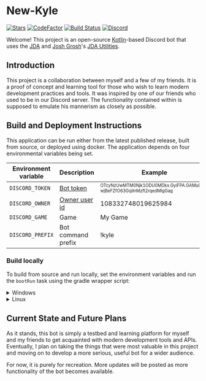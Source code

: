 # New-Kyle
[![Stars](https://img.shields.io/github/stars/kjm015/New-Kyle.svg)](https://github.com/kjm015/New-Kyle/stargazers)
[![CodeFactor](https://www.codefactor.io/repository/github/kjm015/New-Kyle/badge)](https://www.codefactor.io/repository/github/kjm015/New-Kyle) [![Build Status](https://app.travis-ci.com/kjm015/New-Kyle.svg?branch=master)](https://app.travis-ci.com/kjm015/New-Kyle)
[![Discord](https://discordapp.com/api/guilds/242747048707751936/widget.png)](https://discord.gg/mPnEpjb)<br>

Welcome! This project is an open-source [Kotlin](https://github.com/JetBrains/kotlin)-based Discord bot that uses the [JDA](https://github.com/DV8FromTheWorld/JDA) and [Josh Grosh](https://github.com/jagrosh)'s [JDA Utilities](https://github.com/JDA-Applications/JDA-Utilities).

## Introduction
This project is a collaboration between myself and a few of my friends. It is a proof of concept and learning tool for those who wish to learn modern development practices and tools. It was inspired by one of our friends who used to be in our Discord server. The functionality contained within is supposed to emulate his mannerism as closely as possible.

## Build and Deployment Instructions
This application can be run either from the latest published release, built from source, or deployed using docker. The application depends on four environmental variables being set.

| Environment variable | Description        | Example                                                                         |
|----------------------|--------------------|---------------------------------------------------------------------------------|
| `DISCORD_TOKEN`      | [Bot token](https://github.com/reactiflux/discord-irc/wiki/Creating-a-discord-bot-&-getting-a-token#fetching-your-bots-token)          | <sub><sup>OTcyNzUwMTM0Njk1ODU0MDkx.GyiFPA.GAMu0kz-wjBeFZfO63GqiInMzft2rqedMlgGag</sup></sub> |
| `DISCORD_OWNER`      | [Owner user id](https://www.howtogeek.com/714348/how-to-enable-or-disable-developer-mode-on-discord/)      | 108332748019625984                                                              |
| `DISCORD_GAME`       | Game               | My Game                                                                         |
| `DISCORD_PREFIX`     | Bot command prefix | !kyle                                                                           |

### Build locally
To build from source and run locally, set the environment variables and run the `bootRun` task using the gradle wrapper script:

<details>
  <summary>Windows</summary>
  
  ```bat
    set DISCORD_TOKEN=your-bot-token-here
    set DISCORD_OWNER=your-discord-id-here
    set DISCORD_GAME=My Game
    set DISCORD_PREFIX=!kyle 
    .\gradlew.bat bootRun
  ```
</details>

<details>
  <summary>Linux</summary>
  
  ```sh
    export DISCORD_TOKEN=your-bot-token-here
    export DISCORD_OWNER=your-discord-id-here
    export DISCORD_GAME=My Game
    export DISCORD_PREFIX='!kyle '
    ./gradlew bootRun
  ```

</details>

## Current State and Future Plans
As it stands, this bot is simply a testbed and learning platform for myself and my friends to get acquainted with modern development tools and APIs. Eventually, I plan on taking the things that were most valuable in this project and moving on to develop a more serious, useful bot for a wider audience.

For now, it is purely for recreation. More updates will be posted as more functionality of the bot becomes available.
